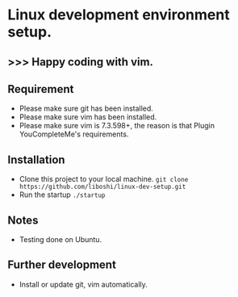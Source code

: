 
# Linux development environment setup.
## >>> Happy coding with vim.

## Requirement
* Please make sure git has been installed.
* Please make sure vim has been installed.
* Please make sure vim is 7.3.598+, the reason is that Plugin YouCompleteMe's requirements.

## Installation
* Clone this project to your local machine.
  `git clone https://github.com/liboshi/linux-dev-setup.git`
* Run the startup
  `./startup`

## Notes
* Testing done on Ubuntu.

## Further development
* Install or update git, vim automatically.
